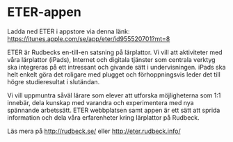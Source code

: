 # ETER-appen

Ladda ned ETER i appstore via denna länk: https://itunes.apple.com/se/app/eter/id955520701?mt=8

ETER är Rudbecks en-till-en satsning på lärplattor. Vi vill att aktiviteter med våra lärplattor (iPads), Internet och digitala tjänster som centrala verktyg ska integreras på ett intressant och givande sätt i undervisningen. iPads ska helt enkelt göra det roligare med plugget och förhoppningsvis leder det till högre studieresultat i slutändan.

Vi vill uppmuntra såväl lärare som elever att utforska möjligheterna som 1:1 innebär, dela kunskap med varandra och experimentera med nya spännande arbetssätt. ETER webbplatsen samt appen är ett sätt att sprida information och dela våra erfarenheter kring lärplattor på Rudbeck.

Läs mera på http://rudbeck.se/ eller http://eter.rudbeck.info/